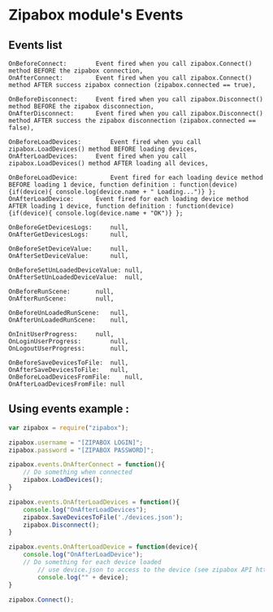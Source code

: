 # Zipabox module's Events

## Events list
	OnBeforeConnect: 		Event fired when you call zipabox.Connect() method BEFORE the zipabox connection,
	OnAfterConnect: 		Event fired when you call zipabox.Connect() method AFTER success zipabox connection (zipabox.connected == true),
	
	OnBeforeDisconnect:		Event fired when you call zipabox.Disconnect() method BEFORE the zipabox disconnection,
	OnAfterDisconnect:		Event fired when you call zipabox.Disconnect() method AFTER success the zipabox disconnection (zipabox.connected == false),	
	
	OnBeforeLoadDevices:		Event fired when you call zipabox.LoadDevices() method BEFORE loading devices,
	OnAfterLoadDevices:		Event fired when you call zipabox.LoadDevices() method AFTER loading all devices,
	
	OnBeforeLoadDevice: 		Event fired for each loading device method BEFORE loading 1 device, function definition : function(device){if(device){ console.log(device.name + " Loading...")} };
	OnAfterLoadDevice:		Event fired for each loading device method AFTER loading 1 device, function definition : function(device){if(device){ console.log(device.name + "OK")} };		
	
	OnBeforeGetDevicesLogs:		null,
	OnAfterGetDevicesLogs:		null,
	
	OnBeforeSetDeviceValue:		null,
	OnAfterSetDeviceValue:		null,
	
	OnBeforeSetUnLoadedDeviceValue:	null,		
	OnAfterSetUnLoadedDeviceValue:	null,
	
	OnBeforeRunScene:		null,
	OnAfterRunScene:		null,
	
	OnBeforeUnLoadedRunScene:	null,
	OnAfterUnLoadedRunScene:	null,
	
	OnInitUserProgress:		null,
	OnLoginUserProgress:		null,
	OnLogoutUserProgress:		null,
	
	OnBeforeSaveDevicesToFile:	null,
	OnAfterSaveDevicesToFile:	null,
	OnBeforeLoadDevicesFromFile:	null,
	OnAfterLoadDevicesFromFile:	null	

## Using events example :
```js
var zipabox = require("zipabox");

zipabox.username = "[ZIPABOX LOGIN]";
zipabox.password = "[ZIPABOX PASSWORD]";

zipabox.events.OnAfterConnect = function(){
	// Do something when connected
    zipabox.LoadDevices();
}

zipabox.events.OnAfterLoadDevices = function(){
	console.log("OnAfterLoadDevices");	
	zipabox.SaveDevicesToFile('./devices.json');
	zipabox.Disconnect();
}

zipabox.events.OnAfterLoadDevice = function(device){
	console.log("OnAfterLoadDevice");	
	// Do something for each device loaded
        // use device.json to access to the device (see zipabox API https://my.zipato.com/zipato-web/api/)
        console.log("" + device);
}

zipabox.Connect();
```